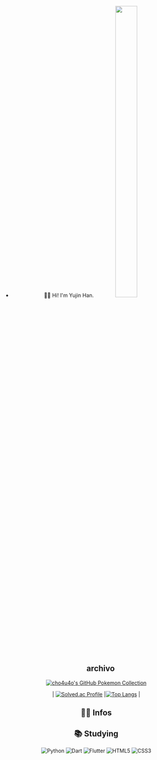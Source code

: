 <div align="center">

- 😶‍🌫️ Hi! I'm Yujin Han.
  <img src="https://github.com/cho4u4o/cho4u4o/assets/128016678/2a499794-5c11-4552-b534-6dfdeecee1d0" width="35%" height="45%">

  ## archivo

<a href="https://github.com/2jun0/github-pokemon-collection">
    <img src="https://gitpokecol.org/pokemons/cho4u4o?face=left" alt="cho4u4o's GitHub Pokemon Collection"/>
</a>

| [![Solved.ac Profile](http://mazassumnida.wtf/api/v2/generate_badge?boj=cho4u4o)](https://solved.ac/cho4u4o/) |[![Top Langs](https://github-readme-stats.vercel.app/api/top-langs/?username=cho4u4o&layout=donut)](https://github.com/anuraghazra/github-readme-stats)  |

  ## 💁‍♀️ Infos
  
 
  
  

  ## 📚 Studying
  ![Python](https://img.shields.io/badge/Python-3776AB.svg?&style=for-the-badge&logo=Python&logoColor=white)
  ![Dart](https://img.shields.io/badge/Dart-0175C2.svg?&style=for-the-badge&logo=Dart&logoColor=white)
  ![Flutter](https://img.shields.io/badge/Flutter-02569B.svg?&style=for-the-badge&logo=Flutter&logoColor=white)
  ![HTML5](https://img.shields.io/badge/html5-%23E34F26.svg?style=for-the-badge&logo=html5&logoColor=white)
  ![CSS3](https://img.shields.io/badge/css3-%231572B6.svg?style=for-the-badge&logo=css3&logoColor=white)
</div>
